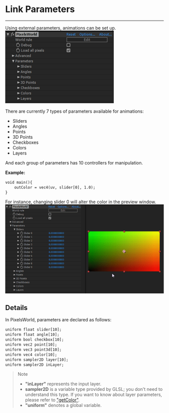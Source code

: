 # Link Parameters
---
Using external parameters, animations can be set up.
<br>
![Parameters](parameters.png)

There are currently 7 types of parameters available for animations:
- Sliders
- Angles
- Points
- 3D Points
- Checkboxes
- Colors
- Layers

And each group of parameters has 10 controllers for manipulation.

**Example:**

```glsl:link_slider.shader
void main(){
    outColor = vec4(uv, slider[0], 1.0);
}
```
For instance, changing slider 0 will alter the color in the preview window.
<br>
![uvslider](uvslider.gif)

## Details
In PixelsWorld, parameters are declared as follows:

```glsl:parameters.shader
uniform float slider[10];
uniform float angle[10];
uniform bool checkbox[10];
uniform vec2 point[10];
uniform vec3 point3d[10];
uniform vec4 color[10];
uniform sampler2D layer[10];
uniform sampler2D inLayer;
```
> Note
> - **"inLayer"** represents the input layer.
> - **sampler2D** is a variable type provided by GLSL; you don't need to understand this type. If you want to know about layer parameters, please refer to ["getColor"](getColor.md).
> - **"uniform"** denotes a global variable.